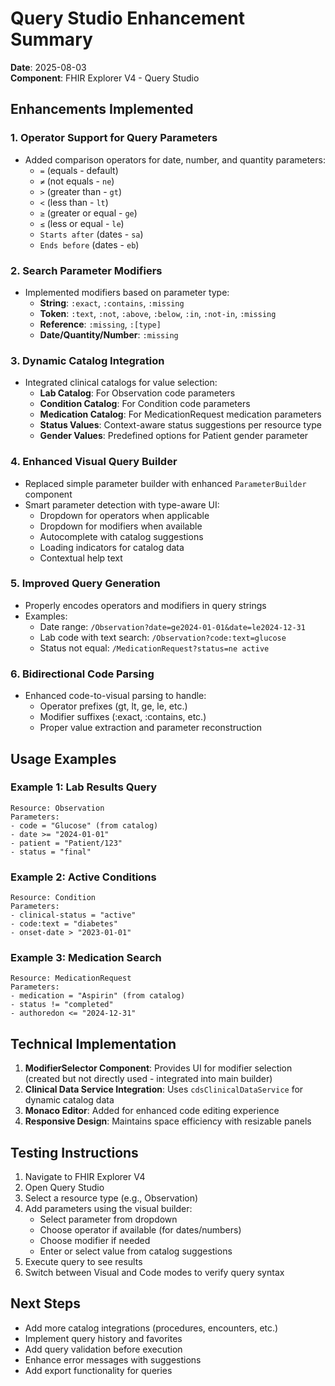 # Query Studio Enhancement Summary

**Date**: 2025-08-03  
**Component**: FHIR Explorer V4 - Query Studio

## Enhancements Implemented

### 1. Operator Support for Query Parameters
- Added comparison operators for date, number, and quantity parameters:
  - `=` (equals - default)
  - `≠` (not equals - `ne`)
  - `>` (greater than - `gt`)
  - `<` (less than - `lt`)
  - `≥` (greater or equal - `ge`)
  - `≤` (less or equal - `le`)
  - `Starts after` (dates - `sa`)
  - `Ends before` (dates - `eb`)

### 2. Search Parameter Modifiers
- Implemented modifiers based on parameter type:
  - **String**: `:exact`, `:contains`, `:missing`
  - **Token**: `:text`, `:not`, `:above`, `:below`, `:in`, `:not-in`, `:missing`
  - **Reference**: `:missing`, `:[type]`
  - **Date/Quantity/Number**: `:missing`

### 3. Dynamic Catalog Integration
- Integrated clinical catalogs for value selection:
  - **Lab Catalog**: For Observation code parameters
  - **Condition Catalog**: For Condition code parameters
  - **Medication Catalog**: For MedicationRequest medication parameters
  - **Status Values**: Context-aware status suggestions per resource type
  - **Gender Values**: Predefined options for Patient gender parameter

### 4. Enhanced Visual Query Builder
- Replaced simple parameter builder with enhanced `ParameterBuilder` component
- Smart parameter detection with type-aware UI:
  - Dropdown for operators when applicable
  - Dropdown for modifiers when available
  - Autocomplete with catalog suggestions
  - Loading indicators for catalog data
  - Contextual help text

### 5. Improved Query Generation
- Properly encodes operators and modifiers in query strings
- Examples:
  - Date range: `/Observation?date=ge2024-01-01&date=le2024-12-31`
  - Lab code with text search: `/Observation?code:text=glucose`
  - Status not equal: `/MedicationRequest?status=ne active`

### 6. Bidirectional Code Parsing
- Enhanced code-to-visual parsing to handle:
  - Operator prefixes (gt, lt, ge, le, etc.)
  - Modifier suffixes (:exact, :contains, etc.)
  - Proper value extraction and parameter reconstruction

## Usage Examples

### Example 1: Lab Results Query
```
Resource: Observation
Parameters:
- code = "Glucose" (from catalog)
- date >= "2024-01-01"
- patient = "Patient/123"
- status = "final"
```

### Example 2: Active Conditions
```
Resource: Condition
Parameters:
- clinical-status = "active"
- code:text = "diabetes"
- onset-date > "2023-01-01"
```

### Example 3: Medication Search
```
Resource: MedicationRequest
Parameters:
- medication = "Aspirin" (from catalog)
- status != "completed"
- authoredon <= "2024-12-31"
```

## Technical Implementation

1. **ModifierSelector Component**: Provides UI for modifier selection (created but not directly used - integrated into main builder)
2. **Clinical Data Service Integration**: Uses `cdsClinicalDataService` for dynamic catalog data
3. **Monaco Editor**: Added for enhanced code editing experience
4. **Responsive Design**: Maintains space efficiency with resizable panels

## Testing Instructions

1. Navigate to FHIR Explorer V4
2. Open Query Studio
3. Select a resource type (e.g., Observation)
4. Add parameters using the visual builder:
   - Select parameter from dropdown
   - Choose operator if available (for dates/numbers)
   - Choose modifier if needed
   - Enter or select value from catalog suggestions
5. Execute query to see results
6. Switch between Visual and Code modes to verify query syntax

## Next Steps

- Add more catalog integrations (procedures, encounters, etc.)
- Implement query history and favorites
- Add query validation before execution
- Enhance error messages with suggestions
- Add export functionality for queries
